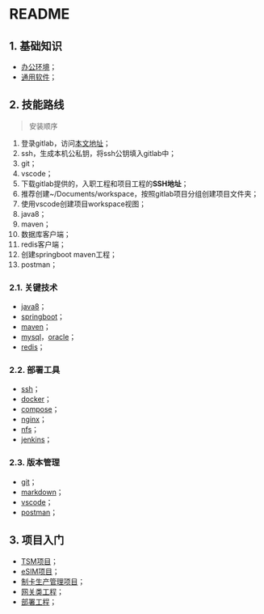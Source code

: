 # README

## 1. 基础知识

- [办公环境](../基础知识/办公环境.md)；
- [通用软件](../基础知识/通用软件.md)；

## 2. 技能路线

> 安装顺序

1. 登录gitlab，访问[本文地址](http://10.1.14.6:5080/h-r/employ/-/tree/main/入职/培训计划/系统研发)；
2. ssh，生成本机公私钥，将ssh公钥填入gitlab中；
3. git；
4. vscode；
5. 下载gitlab提供的，入职工程和项目工程的**SSH地址**；
6. 推荐创建~/Documents/workspace，按照gitlab项目分组创建项目文件夹；
7. 使用vscode创建项目workspace视图；
8. java8；
9. maven；
10. 数据库客户端；
11. redis客户端；
12. 创建springboot maven工程；
13. postman；

### 2.1. 关键技术

- [java8](./关键技术/java8.md)；
- [springboot](./关键技术/springboot.md)；
- [maven](./关键技术/maven.md)；
- [mysql](./关键技术/mysql.md)，[oracle](./关键技术/oracle.md)；
- [redis](./关键技术/redis.md)；

### 2.2. 部署工具

- [ssh](./部署工具/ssh.md)；
- [docker](./部署工具/docker.md)；
- [compose](./部署工具/compose.md)；
- [nginx](./部署工具/nginx.md)；
- [nfs](./部署工具/nfs.md)；
- [jenkins](./部署工具/jenkins.md)；

### 2.3. 版本管理

- [git](./版本管理/git.md)；
- [markdown](./版本管理/markdown.md)；
- [vscode](./版本管理/vscode.md)；
- [postman](./版本管理/postman.md)；

## 3. 项目入门

- [TSM项目](http://10.1.14.6:5080/rd/tsm)；
- [eSIM项目](http://10.1.14.6:5080/rd/esim)；
- [制卡生产管理项目](http://10.1.14.6:5080/rd/herp)；
- [网关类工程](http://10.1.14.6:5080/rd/gateway)；
- [部署工程](http://10.1.14.6:5080/rd/deploy)；
